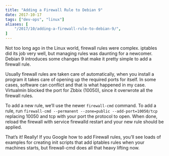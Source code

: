 ```yaml
---
title: "Adding a Firewall Rule to Debian 9"
date: 2017-10-17
tags: ["dev-ops", "linux"]
aliases: [
    "/2017/10/adding-a-firewall-rule-to-debian-9/",
]
---
```


Not too long ago in the Linux world, firewall rules were complex.  iptables did
its job very well, but managing rules was daunting for a newcomer.  Debian 9
introduces some changes that make it pretty simple to add a firewall rule.

Usually firewall rules are taken care of automatically, when you install a
program it takes care of opening up the required ports for itself.  In some
cases, software can conflict and that is what happened in my case.  Virtualmin
blocked the port for Zbbix (10050), since it overwrote all the firewall rules.

To add a new rule, we’ll use the newer `firewall-cmd` command.  To add a rule,
run `firewall-cmd --permanent --zone=public --add-port=10050/tcp` replacing
10050 and tcp with your port the protocol to open.  When done, reload the
firewall with service firewalld restart and your new rule should be applied.

That’s it!  Really!  If you Google how to add Firewall rules, you’ll see loads
of examples for creating init scripts that add iptables rules when your machines
starts, but firewall-cmd does all that heavy lifting now.
